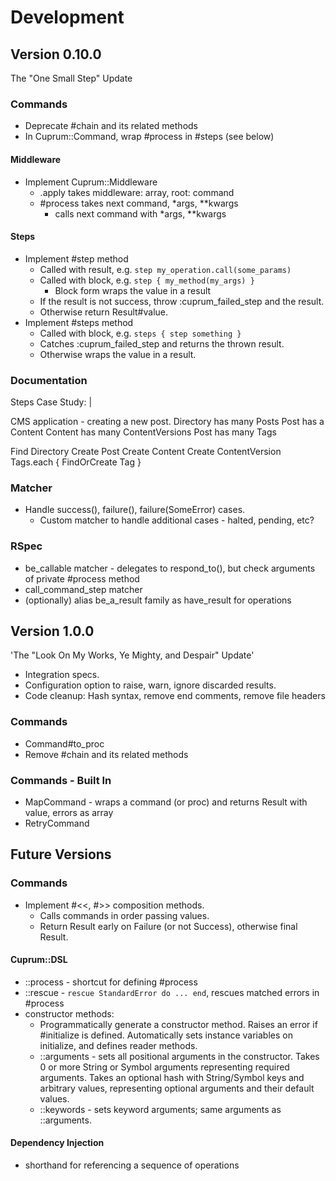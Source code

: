 # Development

## Version 0.10.0

The "One Small Step" Update

### Commands

- Deprecate #chain and its related methods
- In Cuprum::Command, wrap #process in #steps (see below)

#### Middleware

- Implement Cuprum::Middleware
  - .apply takes middleware: array, root: command
  - #process takes next command, \*args, \*\*kwargs
    - calls next command with \*args, \*\*kwargs

#### Steps

- Implement #step method
  - Called with result, e.g. `step my_operation.call(some_params)`
  - Called with block, e.g. `step { my_method(my_args) }`
    - Block form wraps the value in a result
  - If the result is not success, throw :cuprum_failed_step and the result.
  - Otherwise return Result#value.
- Implement #steps method
  - Called with block, e.g. `steps { step something }`
  - Catches :cuprum_failed_step and returns the thrown result.
  - Otherwise wraps the value in a result.

### Documentation

Steps Case Study: |

  CMS application - creating a new post.
  Directory has many Posts
  Post has a Content
  Content has many ContentVersions
  Post has many Tags

  Find Directory
  Create Post
  Create Content
  Create ContentVersion
  Tags.each { FindOrCreate Tag }

### Matcher

- Handle success(), failure(), failure(SomeError) cases.
  - Custom matcher to handle additional cases - halted, pending, etc?

### RSpec

- be_callable matcher - delegates to respond_to(), but check arguments of
  private #process method
- call_command_step matcher
- (optionally) alias be_a_result family as have_result for operations

## Version 1.0.0

'The "Look On My Works, Ye Mighty, and Despair" Update'

- Integration specs.
- Configuration option to raise, warn, ignore discarded results.
- Code cleanup: Hash syntax, remove end comments, remove file headers

### Commands

- Command#to_proc
- Remove #chain and its related methods

### Commands - Built In

- MapCommand - wraps a command (or proc) and returns Result with value, errors
  as array
- RetryCommand

## Future Versions

### Commands

- Implement #<<, #>> composition methods.
  - Calls commands in order passing values.
  - Return Result early on Failure (or not Success), otherwise final Result.

#### Cuprum::DSL

- ::process - shortcut for defining #process
- ::rescue - `rescue StandardError do ... end`, rescues matched errors in #process
- constructor methods:
  - Programmatically generate a constructor method. Raises an error if
    #initialize is defined. Automatically sets instance variables on initialize,
    and defines reader methods.
  - ::arguments - sets all positional arguments in the constructor. Takes 0 or
    more String or Symbol arguments representing required arguments. Takes an
    optional hash with String/Symbol keys and arbitrary values, representing
    optional arguments and their default values.
  - ::keywords - sets keyword arguments; same arguments as ::arguments.

#### Dependency Injection

- shorthand for referencing a sequence of operations
